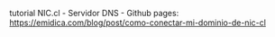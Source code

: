 tutorial NIC.cl - Servidor DNS - Github pages: https://emidica.com/blog/post/como-conectar-mi-dominio-de-nic-cl
